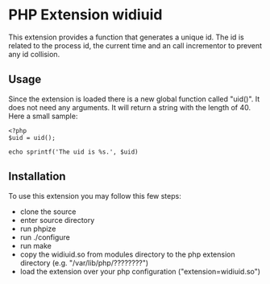 # PHP Extension widiuid
This extension provides a function that generates a unique id. The id is related to the process id, the current time and an call incrementor to prevent any id collision. 
## Usage
Since the extension is loaded there is a new global function called "uid()". It does not need any arguments. It will return a string with the length of 40. Here a small sample:
	
	<?php
	$uid = uid();
	
	echo sprintf('The uid is %s.', $uid)
	
## Installation
To use this extension you may follow this few steps:

+ clone the source
+ enter source directory
+ run phpize
+ run ./configure
+ run make
+ copy the widiuid.so from modules directory to the php extension directory (e.g. "/var/lib/php/????????")
+ load the extension over your php configuration ("extension=widiuid.so")